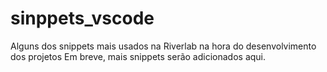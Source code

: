 # sinppets_vscode
Alguns dos snippets mais usados na Riverlab na hora do desenvolvimento dos projetos
Em breve, mais snippets serão adicionados aqui.
